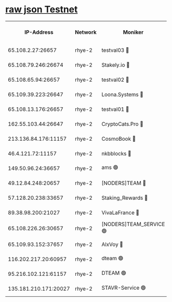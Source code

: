 
[raw json Testnet](https://rpc-check.quickt.stavr.tech/quickt/rpc-quickt-result.json)
=


<table><tr><th>IP-Address</th><th>Network</th><th>Moniker</th><th>Latest Block Height</th><th>Earliest Block Height</th><th>Catching Up</th><th>Tx Index</th><th>Voting Power</th><th>Scan Time</th></tr><tr><td>65.108.2.27:26657</td><td>rhye-2</td><td>testval03 🔴</td><td>933333</td><td>1</td><td>False</td><td>on</td><td>11002050</td><td>2024-02-22T20:28:58.160948435UTC</td></tr><tr><td>65.108.79.246:26674</td><td>rhye-2</td><td>Stakely.io 🔴</td><td>933333</td><td>1</td><td>False</td><td>on</td><td>10010</td><td>2024-02-22T20:29:00.609774396UTC</td></tr><tr><td>65.108.65.94:26657</td><td>rhye-2</td><td>testval02 🔴</td><td>933334</td><td>1</td><td>False</td><td>on</td><td>11002050</td><td>2024-02-22T20:29:03.448128185UTC</td></tr><tr><td>65.109.39.223:26647</td><td>rhye-2</td><td>Loona.Systems 🔴</td><td>933334</td><td>1</td><td>False</td><td>off</td><td>86949</td><td>2024-02-22T20:29:06.575781445UTC</td></tr><tr><td>65.108.13.176:26657</td><td>rhye-2</td><td>testval01 🔴</td><td>933334</td><td>1</td><td>False</td><td>on</td><td>13082010</td><td>2024-02-22T20:29:07.429829445UTC</td></tr><tr><td>162.55.103.44:26647</td><td>rhye-2</td><td>CryptoCats.Pro 🔴</td><td>933340</td><td>1</td><td>False</td><td>off</td><td>9999</td><td>2024-02-22T20:29:39.831564495UTC</td></tr><tr><td>213.136.84.176:11157</td><td>rhye-2</td><td>CosmoBook 🔴</td><td>933339</td><td>65301</td><td>False</td><td>off</td><td>1528057</td><td>2024-02-22T20:29:33.381163880UTC</td></tr><tr><td>46.4.121.72:11157</td><td>rhye-2</td><td>nkbblocks 🔴</td><td>933331</td><td>70101</td><td>False</td><td>off</td><td>81491</td><td>2024-02-22T20:28:50.834166391UTC</td></tr><tr><td>149.50.96.24:36657</td><td>rhye-2</td><td>ams 🟢</td><td>933337</td><td>133501</td><td>False</td><td>on</td><td>0</td><td>2024-02-22T20:29:22.809099058UTC</td></tr><tr><td>49.12.84.248:20657</td><td>rhye-2</td><td>[NODERS]TEAM 🔴</td><td>933337</td><td>146001</td><td>False</td><td>on</td><td>59690</td><td>2024-02-22T20:29:20.409351573UTC</td></tr><tr><td>57.128.20.238:33657</td><td>rhye-2</td><td>Staking_Rewards 🔴</td><td>933334</td><td>149101</td><td>False</td><td>on</td><td>9900</td><td>2024-02-22T20:29:06.162200608UTC</td></tr><tr><td>89.38.98.200:21027</td><td>rhye-2</td><td>VivaLaFrance 🔴</td><td>933332</td><td>220501</td><td>False</td><td>off</td><td>10000</td><td>2024-02-22T20:28:53.356199358UTC</td></tr><tr><td>65.108.226.26:30657</td><td>rhye-2</td><td>[NODERS]TEAM_SERVICE 🟢</td><td>933334</td><td>241501</td><td>False</td><td>on</td><td>0</td><td>2024-02-22T20:29:07.041362305UTC</td></tr><tr><td>65.109.93.152:37657</td><td>rhye-2</td><td>AlxVoy 🔴</td><td>933332</td><td>315173</td><td>False</td><td>on</td><td>143351</td><td>2024-02-22T20:28:55.747903430UTC</td></tr><tr><td>116.202.217.20:60957</td><td>rhye-2</td><td>dteam 🟢</td><td>933334</td><td>421794</td><td>False</td><td>on</td><td>0</td><td>2024-02-22T20:29:03.754164254UTC</td></tr><tr><td>95.216.102.121:61157</td><td>rhye-2</td><td>DTEAM 🟢</td><td>933333</td><td>932601</td><td>False</td><td>on</td><td>0</td><td>2024-02-22T20:29:00.980621660UTC</td></tr><tr><td>135.181.210.171:20027</td><td>rhye-2</td><td>STAVR-Service 🟢</td><td>933336</td><td>933001</td><td>False</td><td>on</td><td>0</td><td>2024-02-22T20:29:18.053253248UTC</td></tr></table>